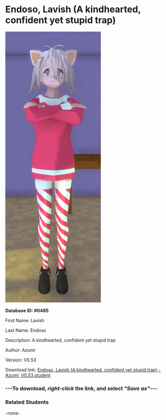 # Endoso, Lavish (A kindhearted, confident yet stupid trap)

<img src="../../Files/Images/Endoso, Lavish (A kindhearted, confident yet stupid trap).png" title="Endoso, Lavish (A kindhearted, confident yet stupid trap) - Azumi, V0.53">

**Database ID: #0485**

First Name: Lavish

Last Name: Endoso

Description: A kindhearted, confident yet stupid trap

Author: Azumi

Version: V0.53

Download link: <a href="https://raw.githubusercontent.com/Arbiter1223/Daigaku-Gurashi-Custom-Students/master/Files/Student%20Files/Endoso%2C%20Lavish%20(A%20kindhearted%2C%20confident%20yet%20stupid%20trap)%20-%20Azumi%2C%20V0.53.student">Endoso, Lavish (A kindhearted, confident yet stupid trap) - Azumi, V0.53.student</a>

### ---**To download, _right-click_ the link, and select _"Save as"_**---

### Related Students

-none-
